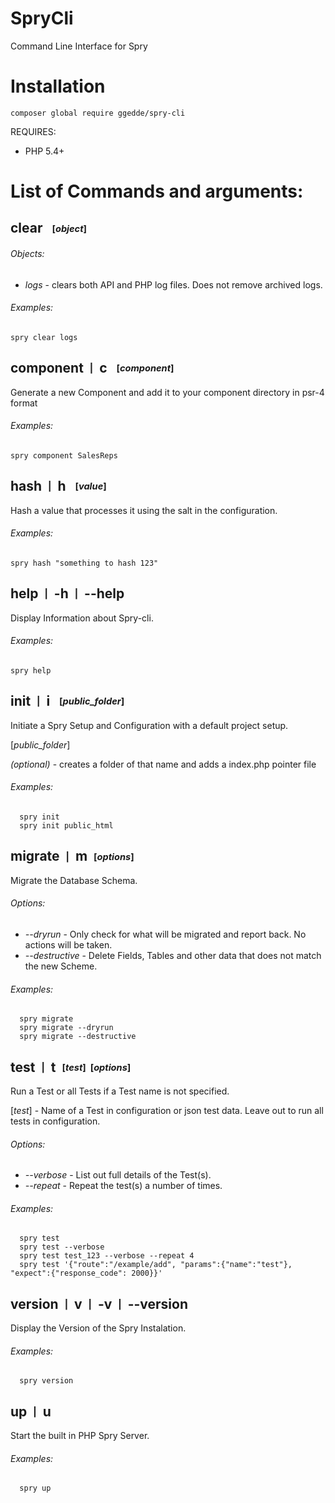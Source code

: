 # SpryCli
Command Line Interface for Spry

# Installation

```
composer global require ggedde/spry-cli
```

REQUIRES:
* PHP 5.4+


# List of Commands and arguments:

## **clear** &nbsp; <sub><sup>[*object*]</sup></sub>

###### *Objects:*
 - *logs* - clears both API and PHP log files. Does not remove archived logs.

###### *Examples:*

	spry clear logs
	
## **component** &nbsp;<sub><sup>|</sup></sub>&nbsp; **c** &nbsp; <sub><sup>[*component*]</sup></sub>
Generate a new Component and add it to your component directory in psr-4 format

###### *Examples:*
	
	spry component SalesReps

## **hash** &nbsp;<sub><sup>|</sup></sub>&nbsp; **h** &nbsp; <sub><sup>[*value*]</sup></sub>
Hash a value that processes it using the salt in the configuration.

###### *Examples:*
	  
	spry hash "something to hash 123"

## **help** &nbsp;<sub><sup>|</sup></sub>&nbsp; **-h** &nbsp;<sub><sup>|</sup></sub>&nbsp; **--help**  
Display Information about Spry-cli.

###### *Examples:*
	  
	spry help

## **init** &nbsp;<sub><sup>|</sup></sub>&nbsp; **i** &nbsp; <sub><sup>[*public_folder*]</sup></sub>
Initiate a Spry Setup and Configuration with a default project setup.

[*public_folder*]

*(optional)* -  creates a folder of that name and adds a index.php pointer file

###### *Examples:*
	  
	  spry init
	  spry init public_html

## **migrate** &nbsp;<sub><sup>|</sup></sub>&nbsp; **m** &nbsp;<sub><sup>[*options*]</sup></sub>
Migrate the Database Schema.

###### *Options:*
  - *--dryrun* - Only check for what will be migrated and report back. No actions will be taken.
  - *--destructive* - Delete Fields, Tables and other data that does not match the new Scheme.
  
###### *Examples:*
	  
	  spry migrate
	  spry migrate --dryrun
	  spry migrate --destructive
	  
## **test** &nbsp;<sub><sup>|</sup></sub>&nbsp; **t** &nbsp;<sub><sup>[*test*] &nbsp;[*options*]</sup></sub>
Run a Test or all Tests if a Test name is not specified.

[*test*] - Name of a Test in configuration or json test data.  Leave out to run all tests in configuration.

###### *Options:*
  - *--verbose* - List out full details of the Test(s).
  - *--repeat* - Repeat the test(s) a number of times.
  
###### *Examples:*   

	  spry test
	  spry test --verbose
	  spry test test_123 --verbose --repeat 4
	  spry test '{"route":"/example/add", "params":{"name":"test"}, "expect":{"response_code": 2000}}'

## **version** &nbsp;<sub><sup>|</sup></sub>&nbsp; **v** &nbsp;<sub><sup>|</sup></sub>&nbsp; **-v** &nbsp;<sub><sup>|</sup></sub>&nbsp; **--version**  
Display the Version of the Spry Instalation.

###### *Examples:*
	  
	  spry version

## **up** &nbsp;<sub><sup>|</sup></sub>&nbsp; **u**
Start the built in PHP Spry Server.

###### *Examples:*
	  
	  spry up
